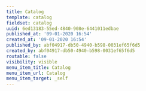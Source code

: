 ```yaml
---
title: Catalog
template: catalog
fieldset: catalog
uuid: 6ed13183-55ed-4840-908e-6441011edbae
published_at: '09-01-2020 16:54'
created_at: '09-01-2020 16:54'
published_by: abf04917-db50-4940-b598-0031ef65f6d5
created_by: abf04917-db50-4940-b598-0031ef65f6d5
routable: false
visibility: visible
menu_item_title: Catalog
menu_item_url: Catalog
menu_item_target: _self
---
```

